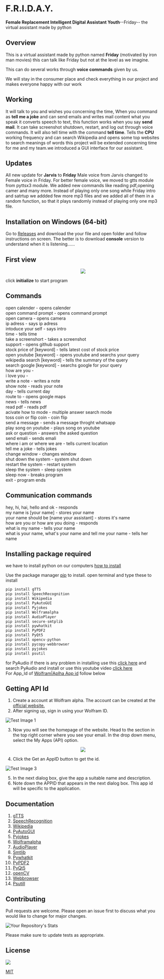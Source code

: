 # F.R.I.D.A.Y.
**Female Replacement Intelligent Digital Assistant Youth**--Friday--
 the virtual assistant made by python  

## Overview
This is a virtual assistant made by python named **Friday** (motivated by iron man movies)
this can talk like Friday but not at the level as we imagine.                                            

This can do several works through **voice commands** given by us.

We will stay in the consumer place and check everything in our project and makes everyone 
happy with our work
## Working
It will talk to you and wishes you concerning the time,
When you command as **tell me a joke** and can send emails and writes mail content what you speak it converts speech to text, this function works when you say **send mail**. It can take screenshot shutdown, restart, and log out through voice commands. It will also tell time with the command **tell time**. Tells the **CPU** working frequency and can search Wikipedia and opens some top websites to search meanings of words this project will be extended concerning time for me and my team.we introduced a GUI interface for our assistant.

## Updates
All new update for **Jarvis** to **Friday**
Male voice from Jarvis changed to Female voice in Friday.
For better female voice, we moved to gtts module from pyttsx3 module.
We added new commands like reading pdf,opening camer and many more.
Instead of playing only one song while Friday intro and satrtup we addded few more mp3 files and we added all of them in a random function, so that it plays randomly instead of playing only one mp3 file.

## Installation on Windows (64-bit)
Go to [Releases](https://github.com/https-github-com-zameel28/F.R.I.D.A.Y/releases) and download the your file and open folder and follow instructions on screen.
The better is to download **console** version to understand when it is listening......
## First view
<p align = "center"><img src="https://i.ibb.co/qkQZP8Y/Screenshot-2021-10-30-125722.jpg"></p>

click **initialize** to start program

## Commands
open calender - opens calender  
open command prompt - opens command prompt   
open camera - opens camera  
ip adress - says ip adress  
intoduce your self - says intro  
time - tells time  
take a screenshort - takes a screenshot  
support - opens github support  
stock price of [keyword] - tells latest cost of stock price  
open youtube [keyword] - opens youtube and searchs your query  
wikipedia search [keyword] - tells the summary of the query  
search google [keyword] - searchs google for your query    
how are you -   
i love you -   
write a note - writes a note   
show note - reads your note  
day - tells current day   
route to - opens google maps   
news - tells news  
read pdf - reads pdf  
acivate how to mode - multiple answer search mode  
toss coin or flip coin - coin flip   
send a message - sends a message throght whatsapp  
play song on youtube - plays song on youtube  
ask or question - answers the asked question  
send emali - sends emali   
where i am or where we are - tells current location  
tell me a joke - tells jokes  
change window - changes window  
shut down the system - system shut down  
restart the system - restart system  
sleep the system - sleep system  
sleep now - breaks program  
exit - program ends  


## Communication commands
hey, hi, hai, hello and ok - responds  
my name is [your name] - stores your name  
your name should be [name your assistant] - stores it's name     
how are you  or how are you doing - responds  
what is my name - tells your name    
what is your name,  what's your name and tell me your name  - tells her name  
                                                                                                                                                                                 
## Installing package required
we have to install python on our computers [how to install](https://www.youtube.com/watch?v=uDbDIhR76H4&t=13s)

Use the package manager [pip](https://pip.pypa.io/en/stable/) to install.
open terminal and type these to install

```python
pip install gTTS
pip install SpeechRecognition
pip install Wikipedia
pip install PyAutoGUI
pip install Pyjokes
pip install Wolframalpha 
pip install AudioPlayer
pip install secure-smtplib
pip install pywhatkit
pip install PyPDF2
pip install PyQt5
pip install opencv-python
pip install pycopy-webbrowser
pip install pyjokes
pip install psutil
```
for PyAudio if there is any problem in installing use this [click here](https://www.lfd.uci.edu/~gohlke/pythonlibs/) and search PyAudio and install
or use this youtube video [click here](https://www.youtube.com/watch?v=-3am_5jMzJ4&t=307s)                                                                              
For App_Id of [Wolfram|Aplha App id](https://www.wolframalpha.com/) follow below                              
                                                                                                         
## Getting API Id

1. Create a account at Wolfram alpha. The account can be created at the [official website.](https://www.wolframalpha.com/)                                                                                            
2. After signing up, sign in using your Wolfram ID.

![Test Image 1](https://media.geeksforgeeks.org/wp-content/uploads/20191001183258/Screenshot-734-1024x214.png)                                  

3. Now you will see the homepage of the website. Head to the section in the top right corner where you see your email. In the drop down menu, select the My Apps (API) option.

<p align="center"><img src="https://media.geeksforgeeks.org/wp-content/uploads/20191001183957/Screenshot-818.png"></p>



4. Click the Get an AppID button to get the id.                                                 

![Test Image 3](https://media.geeksforgeeks.org/wp-content/uploads/20191001184339/Screenshot-920.png)

5. In the next dialog box, give the app a suitable name and description.
6. Note down the APPID that appears in the next dialog box. This app id will be specific to the application.


## Documentation
1. [gTTS](https://pypi.org/project/gTTS/)
2. [SpeechRecognition](https://pypi.org/project/SpeechRecognition/)
3. [Wikipedia](https://pypi.org/project/wikipedia/)
4. [PyAutoGUI](https://pypi.org/project/PyAutoGUI/)
5. [Pyjokes](https://pypi.org/project/pyjokes/)
6. [Wolframalpha](https://pypi.org/project/wolframalpha/)
7. [AudioPlayer](https://pypi.org/project/audioplayer/)
8. [Smtlib](https://pypi.org/project/secure-smtplib/)
9. [Pywhatkit](https://pypi.org/project/pywhatkit/)
10. [PyPDF2](https://pypi.org/project/PyPDF2/)
11. [PyQt5](https://pypi.org/project/PyQt5/)
12. [openCV](https://pypi.org/project/opencv-python/)
13. [Webbrowser](https://pypi.org/project/pycopy-webbrowser/)
14. [Psutill](https://pypi.org/project/psutil/)


## Contributing
Pull requests are welcome. Please open an issue first to discuss what you would like to change for major changes.

![Your Repository's Stats](https://contrib.rocks/image?repo=just-innovative-bro/F.R.I.D.A.Y)

Please make sure to update tests as appropriate.
## License
<img src="https://img.shields.io/github/license/just-innovative-bro/F.R.I.D.A.Y">

[MIT](https://github.com/just-innovative-bro/F.R.I.D.A.Y/blob/main/LICENSE)
